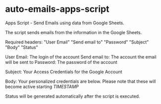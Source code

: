 # auto-emails-apps-script
Apps Script - Send Emails using data from Google Sheets.

The script sends emails from the information in the Google Sheets.

Required headers:
"User Email"	"Send email to"	"Password"	"Subject"	 "Body"	 "Status"


User Email: The login of the account
Send email to: The account the email will be sent to
Password: The password of the account

Subject:
Your Access Credentials for the Google Account

Body:
Your personalized credentials are below. Please note that these will become active starting *TIMESTAMP*

Status will be generated automatically after the script is executed.
